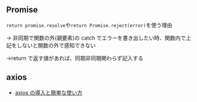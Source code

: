 ## Promise

`return promise.resolve`や`return Promise.reject(error)`を使う理由

&rarr; 非同期で関数の外(親要素)の catch でエラーを書き出したい時、関数内で上記をしないと関数の外で感知できない

&rarr;return で返す値があれば、同期非同期関わらず記入する

## axios

- [axios の導入と簡単な使い方](https://qiita.com/ksh-fthr/items/2daaaf3a15c4c11956e9)

